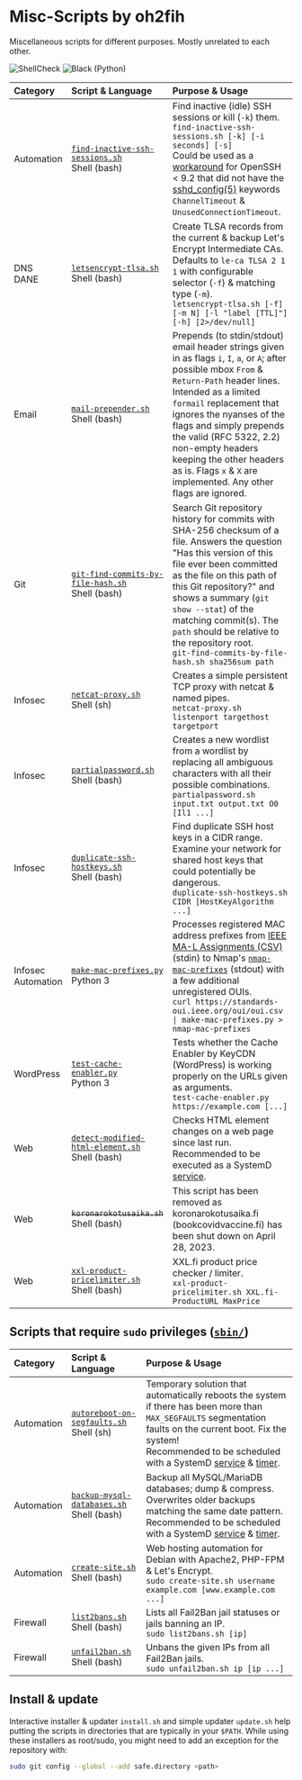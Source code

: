 # Misc-Scripts by oh2fih

Miscellaneous scripts for different purposes. Mostly unrelated to each other.

![ShellCheck](https://github.com/oh2fih/Misc-Scripts/workflows/ShellCheck/badge.svg)
![Black (Python)](https://github.com/oh2fih/Misc-Scripts/workflows/Black%20(Python)/badge.svg)

| Category | Script & Language | Purpose & Usage |
|:---|:---|:---|
| Automation | [`find-inactive-ssh-sessions.sh`](bin/find-inactive-ssh-sessions.sh)<br>Shell (bash) | Find inactive (idle) SSH sessions or kill (`-k`) them.<br>`find-inactive-ssh-sessions.sh [-k] [-i seconds] [-s]`<br>Could be used as a [workaround](https://serverfault.com/a/1162840/274176) for OpenSSH < 9.2 that did not have the [sshd_config(5)](https://man.openbsd.org/sshd_config) keywords `ChannelTimeout` & `UnusedConnectionTimeout`.|
| DNS<br>DANE | [`letsencrypt-tlsa.sh`](bin/letsencrypt-tlsa.sh)<br>Shell (bash) | Create TLSA records from the current & backup Let's Encrypt Intermediate CAs.<br>Defaults to `le-ca TLSA 2 1 1` with configurable selector (`-f`) & matching type (`-m`).<br>`letsencrypt-tlsa.sh [-f] [-m N] [-l "label [TTL]"] [-h] [2>/dev/null]`|
| Email | [`mail-prepender.sh`](bin/mail-prepender.sh)<br>Shell (bash) | Prepends (to stdin/stdout) email header strings given in as flags `i`, `I`, `a`, or `A`; after possible mbox `From` & `Return-Path` header lines. Intended as a limited `formail` replacement that ignores the nyanses of the flags and simply prepends the valid (RFC 5322, 2.2) non-empty headers keeping the other headers as is. Flags `x` & `X` are implemented. Any other flags are ignored. |
| Git | [`git-find-commits-by-file-hash.sh`](bin/git-find-commits-by-file-hash.sh)<br>Shell (bash) | Search Git repository history for commits with SHA-256 checksum of a file. Answers the question "Has this version of this file ever been committed as the file on this path of this Git repository?" and shows a summary (`git show --stat`) of the matching commit(s). The `path` should be relative to the repository root.<br>`git-find-commits-by-file-hash.sh sha256sum path`|
| Infosec | [`netcat-proxy.sh`](bin/netcat-proxy.sh)<br>Shell (sh) | Creates a simple persistent TCP proxy with netcat & named pipes.<br>`netcat-proxy.sh listenport targethost targetport` |
| Infosec | [`partialpassword.sh`](bin/partialpassword.sh)<br>Shell (bash) | Creates a new wordlist from a wordlist by replacing all ambiguous characters with all their possible combinations.<br>`partialpassword.sh input.txt output.txt O0 [Il1 ...]` |
| Infosec | [`duplicate-ssh-hostkeys.sh`](bin/duplicate-ssh-hostkeys.sh)<br>Shell (bash) | Find duplicate SSH host keys in a CIDR range. Examine your network for shared host keys that could potentially be dangerous.<br>`duplicate-ssh-hostkeys.sh CIDR [HostKeyAlgorithm ...]` |
| Infosec<br>Automation | [`make-mac-prefixes.py`](bin/make-mac-prefixes.py)<br>Python 3 | Processes registered MAC address prefixes from [IEEE MA-L Assignments (CSV)](https://standards.ieee.org/products-programs/regauth/) (stdin) to Nmap's [`nmap-mac-prefixes`](https://github.com/nmap/nmap/blob/master/nmap-mac-prefixes)  (stdout) with a few additional unregistered OUIs.<br>`curl https://standards-oui.ieee.org/oui/oui.csv \| make-mac-prefixes.py > nmap-mac-prefixes` |
| WordPress | [`test-cache-enabler.py`](bin/test-cache-enabler.py)<br>Python 3 | Tests whether the Cache Enabler by KeyCDN (WordPress) is working properly on the URLs given as arguments.<br>`test-cache-enabler.py https://example.com [...]` |
| Web | [`detect-modified-html-element.sh`](bin/detect-modified-html-element.sh)<br>Shell (bash) | Checks HTML element changes on a web page since last run.<br>Recommended to be executed as a SystemD [service](systemd/detect-modified-html-element.service.example). |
| Web | <del>`koronarokotusaika.sh`</del><br>Shell (bash) | This script has been removed as koronarokotusaika.fi (bookcovidvaccine.fi) has been shut down on April 28, 2023. |
| Web | [`xxl-product-pricelimiter.sh`](bin/xxl-product-pricelimiter.sh)<br>Shell (bash) | XXL.fi product price checker / limiter.<br>`xxl-product-pricelimiter.sh XXL.fi-ProductURL MaxPrice` |

## Scripts that require `sudo` privileges ([`sbin/`](sbin/))

| Category | Script & Language | Purpose & Usage |
|:---|:---|:---|
| Automation | [`autoreboot-on-segfaults.sh`](sbin/autoreboot-on-segfaults.sh)<br>Shell (sh) | Temporary solution that automatically reboots the system if there has been more than `MAX_SEGFAULTS` segmentation faults on the current boot. Fix the system!<br>Recommended to be scheduled with a SystemD [service](systemd/autoreboot-on-segfaults.service.example) & [timer](systemd/autoreboot-on-segfaults.service.example).<br>|
| Automation | [`backup-mysql-databases.sh`](sbin/backup-mysql-databases.sh)<br>Shell (bash) | Backup all MySQL/MariaDB databases; dump & compress. Overwrites older backups matching the same date pattern. Recommended to be scheduled with a SystemD [service](systemd/backup-mysql-databases.service.example) & [timer](systemd/backup-mysql-databases.timer.example).<br>|
| Automation | [`create-site.sh`](sbin/create-site.sh)<br>Shell (bash) | Web hosting automation for Debian with Apache2, PHP-FPM & Let's Encrypt.<br>`sudo create-site.sh username example.com [www.example.com ...]` |
| Firewall | [`list2bans.sh`](sbin/list2bans.sh)<br>Shell (bash) | Lists all Fail2Ban jail statuses or jails banning an IP.<br>`sudo list2bans.sh [ip]` |
| Firewall | [`unfail2ban.sh`](sbin/unfail2ban.sh)<br>Shell (bash) | Unbans the given IPs from all Fail2Ban jails.<br>`sudo unfail2ban.sh ip [ip ...]` |

## Install & update

Interactive installer & updater `install.sh` and simple updater `update.sh` help putting the scripts in directories that are typically in your `$PATH`. While using these installers as root/sudo, you might need to add an exception for the repository with:

```bash
sudo git config --global --add safe.directory <path>
```
